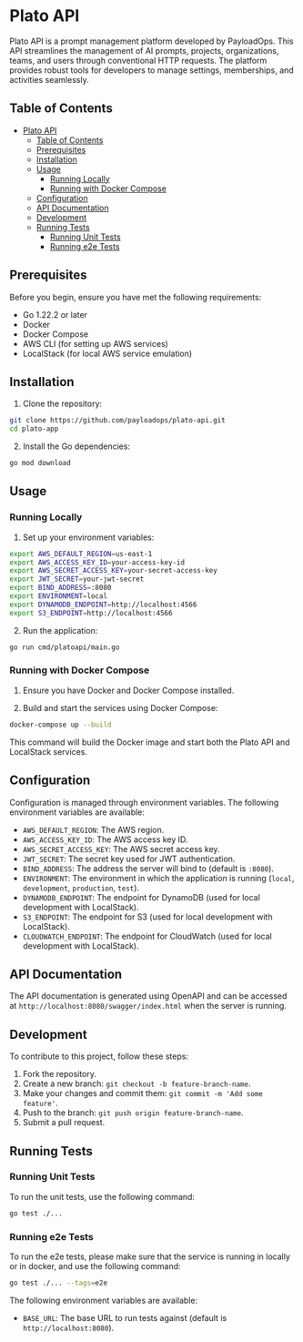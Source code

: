 # Plato API

Plato API is a prompt management platform developed by PayloadOps. This API streamlines the management of AI prompts, projects, organizations, teams, and users through conventional HTTP requests. The platform provides robust tools for developers to manage settings, memberships, and activities seamlessly.

## Table of Contents

- [Plato API](#plato-api)
    - [Table of Contents](#table-of-contents)
    - [Prerequisites](#prerequisites)
    - [Installation](#installation)
    - [Usage](#usage)
        - [Running Locally](#running-locally)
        - [Running with Docker Compose](#running-with-docker-compose)
    - [Configuration](#configuration)
    - [API Documentation](#api-documentation)
    - [Development](#development)
    - [Running Tests](#running-tests)
        - [Running Unit Tests](#running-unit-tests)
        - [Running e2e Tests](#running-e2e-tests)

## Prerequisites

Before you begin, ensure you have met the following requirements:

- Go 1.22.2 or later
- Docker
- Docker Compose
- AWS CLI (for setting up AWS services)
- LocalStack (for local AWS service emulation)

## Installation

1. Clone the repository:

```sh
git clone https://github.com/payloadops/plato-api.git
cd plato-app
```

2. Install the Go dependencies:

```sh
go mod download
```

## Usage

### Running Locally

1. Set up your environment variables:

```sh
export AWS_DEFAULT_REGION=us-east-1
export AWS_ACCESS_KEY_ID=your-access-key-id
export AWS_SECRET_ACCESS_KEY=your-secret-access-key
export JWT_SECRET=your-jwt-secret
export BIND_ADDRESS=:8080
export ENVIRONMENT=local
export DYNAMODB_ENDPOINT=http://localhost:4566
export S3_ENDPOINT=http://localhost:4566
```

2. Run the application:

```sh
go run cmd/platoapi/main.go
```

### Running with Docker Compose

1. Ensure you have Docker and Docker Compose installed.

2. Build and start the services using Docker Compose:

```sh
docker-compose up --build
```

This command will build the Docker image and start both the Plato API and LocalStack services.

## Configuration

Configuration is managed through environment variables. The following environment variables are available:

- `AWS_DEFAULT_REGION`: The AWS region.
- `AWS_ACCESS_KEY_ID`: The AWS access key ID.
- `AWS_SECRET_ACCESS_KEY`: The AWS secret access key.
- `JWT_SECRET`: The secret key used for JWT authentication.
- `BIND_ADDRESS`: The address the server will bind to (default is `:8080`).
- `ENVIRONMENT`: The environment in which the application is running (`local`, `development`, `production`, `test`).
- `DYNAMODB_ENDPOINT`: The endpoint for DynamoDB (used for local development with LocalStack).
- `S3_ENDPOINT`: The endpoint for S3 (used for local development with LocalStack).
- `CLOUDWATCH_ENDPOINT`: The endpoint for CloudWatch (used for local development with LocalStack).

## API Documentation

The API documentation is generated using OpenAPI and can be accessed at `http://localhost:8080/swagger/index.html` when the server is running.

## Development

To contribute to this project, follow these steps:

1. Fork the repository.
2. Create a new branch: `git checkout -b feature-branch-name`.
3. Make your changes and commit them: `git commit -m 'Add some feature'`.
4. Push to the branch: `git push origin feature-branch-name`.
5. Submit a pull request.

## Running Tests

### Running Unit Tests

To run the unit tests, use the following command:

```sh
go test ./...
```

### Running e2e Tests

To run the e2e tests, please make sure that the service is running in locally or in docker, and use the following command:

```sh
go test ./... --tags=e2e
```

The following environment variables are available:
- `BASE_URL`: The base URL to run tests against (default is `http://localhost:8080`).